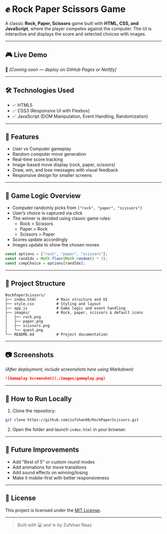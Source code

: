 # ✊ Rock Paper Scissors Game

A classic **Rock, Paper, Scissors** game built with **HTML, CSS, and JavaScript**, where the player competes against the computer. The UI is interactive and displays the score and selected choices with images.

---

## 🎮 Live Demo

🚀 *[Coming soon — deploy on GitHub Pages or Netlify]*

---

## 🛠️ Technologies Used

- ✅ HTML5
- ✅ CSS3 (Responsive UI with Flexbox)
- ✅ JavaScript (DOM Manipulation, Event Handling, Randomization)

---

## 🎯 Features

- User vs Computer gameplay
- Random computer move generation
- Real-time score tracking
- Image-based move display (rock, paper, scissors)
- Draw, win, and lose messages with visual feedback
- Responsive design for smaller screens

---

## 🧠 Game Logic Overview

- Computer randomly picks from `["rock", "paper", "scissors"]`
- User’s choice is captured via click
- The winner is decided using classic game rules:
  - Rock > Scissors
  - Paper > Rock
  - Scissors > Paper
- Scores update accordingly
- Images update to show the chosen moves

```js
const options = ["rock", "paper", "scissors"];
const randIdx = Math.floor(Math.random() * 3);
const compChoice = options[randIdx];
````

---

## 📁 Project Structure

```
RockPaperScissors/
├── index.html         # Main structure and UI
├── style.css          # Styling and layout
├── app.js             # Game logic and event handling
├── images/            # Rock, paper, scissors & default icons
│   ├── rock.png
│   ├── paper.png
│   ├── scissors.png
│   └── quest.png
└── README.md          # Project documentation
```

---

## 📷 Screenshots

*(After deployment, include screenshots here using Markdown)*

```markdown
![Gameplay Screenshot](./images/gameplay.png)
```

---

## 🧪 How to Run Locally

1. Clone the repository:

```bash
git clone https://github.com/zufshan98/RockPaperScissors.git
```

2. Open the folder and launch `index.html` in your browser.

---

## 🚀 Future Improvements

* Add "Best of 5" or custom round modes
* Add animations for move transitions
* Add sound effects on winning/losing
* Make it mobile-first with better responsiveness

---

## 🧾 License

This project is licensed under the [MIT License](LICENSE).

---

> Built with 💻 and ☕ by Zufshan Naaz
